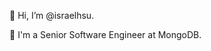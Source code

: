 👋 Hi, I’m @israelhsu.

🌿 I'm a Senior Software Engineer at MongoDB.

<!---
israelhsu/israelhsu is a ✨ special ✨ repository because its `README.md` (this file) appears on your GitHub profile.
You can click the Preview link to take a look at your changes.
--->
